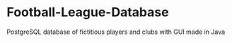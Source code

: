 # Football-League-Database
PostgreSQL database of fictitious players and clubs with GUI made in Java
